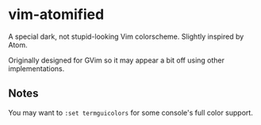 # vim-atomified
A special dark, not stupid-looking Vim colorscheme. Slightly inspired by Atom.

Originally designed for GVim so it may appear a bit off using other implementations.

## Notes
You may want to `:set termguicolors` for some console's full color support.
